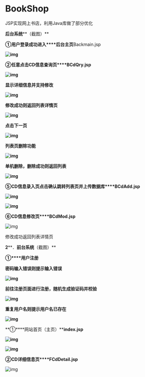 # BookShop
 JSP实现网上书店，利用Java库做了部分优化

**后台系统****（截图）**

**①用户登录成功进入****后台主页**Backmain.jsp

**![img](file:///C:\Users\lulu\AppData\Local\Temp\msohtmlclip1\01\clip_image002.gif)**

 

**②任意点击****CD****信息查询页****BCdQry.jsp**

**![img](file:///C:\Users\lulu\AppData\Local\Temp\msohtmlclip1\01\clip_image004.gif)**

**显示详细信息并支持修改**

**![img](file:///C:\Users\lulu\AppData\Local\Temp\msohtmlclip1\01\clip_image006.gif)**

 

**修改成功则返回列表详情页**

**![img](file:///C:\Users\lulu\AppData\Local\Temp\msohtmlclip1\01\clip_image008.gif)**

**点击下一页**

**![img](file:///C:\Users\lulu\AppData\Local\Temp\msohtmlclip1\01\clip_image010.gif)**

**列表页删除功能**

**![img](file:///C:\Users\lulu\AppData\Local\Temp\msohtmlclip1\01\clip_image012.gif)**

**单机删除，删除成功则返回列表**

**![img](file:///C:\Users\lulu\AppData\Local\Temp\msohtmlclip1\01\clip_image014.gif)**

**⑤****CD****信息录入页点击确认跳转列表页并上传数据库****BCdAdd.jsp**

**![img](file:///C:\Users\lulu\AppData\Local\Temp\msohtmlclip1\01\clip_image016.gif)**

**![img](file:///C:\Users\lulu\AppData\Local\Temp\msohtmlclip1\01\clip_image018.gif)**

**⑥****CD****信息修改页****BCdMod.jsp**

![img](file:///C:\Users\lulu\AppData\Local\Temp\msohtmlclip1\01\clip_image020.gif)

修改成功返回列表详情页

 

**2****．****前台系统****（截图）**

**①****用户注册**

**密码输入错误则提示输入错误**

**![img](file:///C:\Users\lulu\AppData\Local\Temp\msohtmlclip1\01\clip_image022.gif)**

 

 

**前往注册页面进行注册，随机生成验证码并校验**

**![img](file:///C:\Users\lulu\AppData\Local\Temp\msohtmlclip1\01\clip_image024.gif)**

 

**重复用户名则提示用户名已存在**

**![img](file:///C:\Users\lulu\AppData\Local\Temp\msohtmlclip1\01\clip_image026.gif)**

 

**①****网站首页（主页）****index.jsp**

**![img](file:///C:\Users\lulu\AppData\Local\Temp\msohtmlclip1\01\clip_image028.gif)**

**![img](file:///C:\Users\lulu\AppData\Local\Temp\msohtmlclip1\01\clip_image030.gif)**

 

 

**②****CD****详细信息页****FCdDetail.jsp**

![img](file:///C:\Users\lulu\AppData\Local\Temp\msohtmlclip1\01\clip_image032.gif)

 

